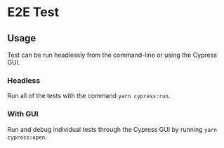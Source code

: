 # E2E Test

## Usage

Test can be run headlessly from the command-line or using the Cypress GUI.

### Headless

Run all of the tests with the command `yarn cypress:run`.

### With GUI

Run and debug individual tests through the Cypress GUI by running `yarn cypress:open`.
